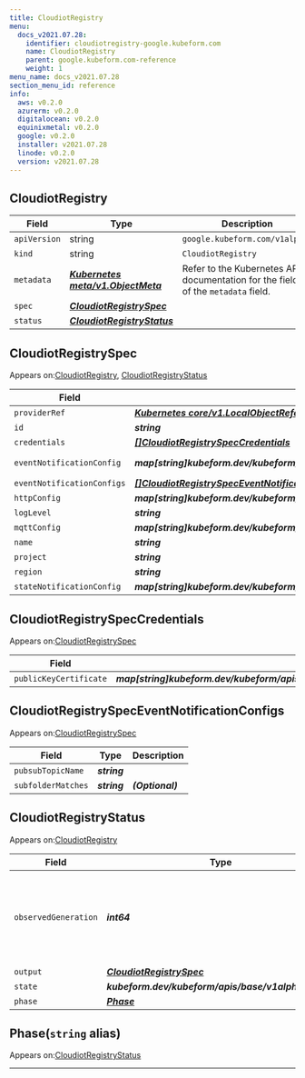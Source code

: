 ```yaml
---
title: CloudiotRegistry
menu:
  docs_v2021.07.28:
    identifier: cloudiotregistry-google.kubeform.com
    name: CloudiotRegistry
    parent: google.kubeform.com-reference
    weight: 1
menu_name: docs_v2021.07.28
section_menu_id: reference
info:
  aws: v0.2.0
  azurerm: v0.2.0
  digitalocean: v0.2.0
  equinixmetal: v0.2.0
  google: v0.2.0
  installer: v2021.07.28
  linode: v0.2.0
  version: v2021.07.28
---
```


## CloudiotRegistry
| Field | Type | Description |
| ------ | ----- | ----------- |
| `apiVersion` | string | `google.kubeform.com/v1alpha1` |
|    `kind` | string | `CloudiotRegistry` |
| `metadata` | ***[Kubernetes meta/v1.ObjectMeta](https://v1-18.docs.kubernetes.io/docs/reference/generated/kubernetes-api/v1.18/#objectmeta-v1-meta)***|Refer to the Kubernetes API documentation for the fields of the `metadata` field.|
| `spec` | ***[CloudiotRegistrySpec](#cloudiotregistryspec)***||
| `status` | ***[CloudiotRegistryStatus](#cloudiotregistrystatus)***||
## CloudiotRegistrySpec

Appears on:[CloudiotRegistry](#cloudiotregistry), [CloudiotRegistryStatus](#cloudiotregistrystatus)

| Field | Type | Description |
| ------ | ----- | ----------- |
| `providerRef` | ***[Kubernetes core/v1.LocalObjectReference](https://v1-18.docs.kubernetes.io/docs/reference/generated/kubernetes-api/v1.18/#localobjectreference-v1-core)***||
| `id` | ***string***||
| `credentials` | ***[[]CloudiotRegistrySpecCredentials](#cloudiotregistryspeccredentials)***| ***(Optional)*** |
| `eventNotificationConfig` | ***map[string]kubeform.dev/kubeform/apis/google/v1alpha1.CloudiotRegistrySpecEventNotificationConfig***| ***(Optional)*** Deprecated|
| `eventNotificationConfigs` | ***[[]CloudiotRegistrySpecEventNotificationConfigs](#cloudiotregistryspeceventnotificationconfigs)***| ***(Optional)*** |
| `httpConfig` | ***map[string]kubeform.dev/kubeform/apis/google/v1alpha1.CloudiotRegistrySpecHttpConfig***| ***(Optional)*** |
| `logLevel` | ***string***| ***(Optional)*** |
| `mqttConfig` | ***map[string]kubeform.dev/kubeform/apis/google/v1alpha1.CloudiotRegistrySpecMqttConfig***| ***(Optional)*** |
| `name` | ***string***||
| `project` | ***string***| ***(Optional)*** |
| `region` | ***string***| ***(Optional)*** |
| `stateNotificationConfig` | ***map[string]kubeform.dev/kubeform/apis/google/v1alpha1.CloudiotRegistrySpecStateNotificationConfig***| ***(Optional)*** |
## CloudiotRegistrySpecCredentials

Appears on:[CloudiotRegistrySpec](#cloudiotregistryspec)

| Field | Type | Description |
| ------ | ----- | ----------- |
| `publicKeyCertificate` | ***map[string]kubeform.dev/kubeform/apis/google/v1alpha1.CloudiotRegistrySpecCredentialsPublicKeyCertificate***| ***(Optional)*** |
## CloudiotRegistrySpecEventNotificationConfigs

Appears on:[CloudiotRegistrySpec](#cloudiotregistryspec)

| Field | Type | Description |
| ------ | ----- | ----------- |
| `pubsubTopicName` | ***string***||
| `subfolderMatches` | ***string***| ***(Optional)*** |
## CloudiotRegistryStatus

Appears on:[CloudiotRegistry](#cloudiotregistry)

| Field | Type | Description |
| ------ | ----- | ----------- |
| `observedGeneration` | ***int64***| ***(Optional)*** Resource generation, which is updated on mutation by the API Server.|
| `output` | ***[CloudiotRegistrySpec](#cloudiotregistryspec)***| ***(Optional)*** |
| `state` | ***kubeform.dev/kubeform/apis/base/v1alpha1.State***| ***(Optional)*** |
| `phase` | ***[Phase](#phase)***| ***(Optional)*** |
## Phase(`string` alias)

Appears on:[CloudiotRegistryStatus](#cloudiotregistrystatus)

---
